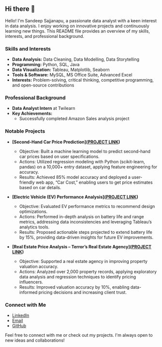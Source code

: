 ## Hi there 👋

Hello! I'm Sandeep Sajjanapu, a passionate data analyst with a keen interest in data analysis. I enjoy working on innovative projects and continuously learning new things. This README file provides an overview of my skills, interests, and professional background.

### Skills and Interests

- **Data Analysis:** Data Cleaning, Data Modelling, Data Storytelling
- **Programming:** Python, SQL, Java
- **Data Visualization:** Tableau, Matplotlib, Seaborn
- **Tools & Software:** MySQL, MS Office Suite, Advanced Excel
- **Interests:** Problem-solving, critical thinking, competitive programming, and open-source contributions

### Professional Background

- **Data Analyst Intern** at Twilearn
- **Key Achievements:**
  - Successfully completed Amazon Sales analysis project

### Notable Projects

- **[Second-Hand Car Price Prediction]([PROJECT LINK](https://github.com/sandeepsajjanapu/Second-Hand-Car-Prices-OLX-))**
  - Objective: Built a machine learning model to predict second-hand car prices based on user specifications.
  - Actions: Utilized regression modeling with Python (scikit-learn, pandas) on a 10,000+ entry dataset, applying feature engineering for accuracy.
  - Results: Achieved 85% model accuracy and deployed a user-friendly web app, “Car Cost,” enabling users to get price estimates based on car details.

- **[Electric Vehicle (EV) Performance Analysis]([PROJECT LINK](https://github.com/sandeepsajjanapu/Electrical-vehicle-analysis))**
  - Objective: Evaluated EV performance metrics to recommend design optimizations.
  - Actions: Performed in-depth analysis on battery life and range metrics, addressing data inconsistencies and leveraging Tableau’s analytics tools.
  - Results: Proposed actionable steps projected to extend battery life by 15%, providing data-driven insights for future EV improvements.

- **[Real Estate Price Analysis – Terror’s Real Estate Agency]([PROJECT LINK](https://github.com/sandeepsajjanapu/Real-Estate-Agency-Analysis))**
  - Objective: Supported a real estate agency in improving property valuation accuracy.
  - Actions: Analyzed over 2,000 property records, applying exploratory data analysis and regression techniques to identify pricing influencers.
  - Results: Improved valuation accuracy by 10%, enabling data-informed pricing decisions and increasing client trust.

### Connect with Me

- [LinkedIn](https://www.linkedin.com/in/sandeepsajjanapu)
- [Email](mailto:sandeepsajjanapu6@gmail.com)
- [GitHub](https://github.com/sandeepsajjanapu/)

Feel free to connect with me or check out my projects. I'm always open to new ideas and collaborations!


